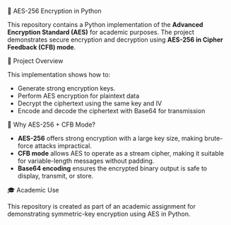 🔐 AES-256 Encryption in Python

This repository contains a Python implementation of the **Advanced Encryption Standard (AES)** for academic purposes. The project demonstrates secure encryption and decryption using **AES-256 in Cipher Feedback (CFB) mode**.

🧠 Project Overview

This implementation shows how to:

- Generate strong encryption keys.
- Perform AES encryption for plaintext data
- Decrypt the ciphertext using the same key and IV
- Encode and decode the ciphertext with Base64 for transmission

🔐 Why AES-256 + CFB Mode?

- **AES-256** offers strong encryption with a large key size, making brute-force attacks impractical.
- **CFB mode** allows AES to operate as a stream cipher, making it suitable for variable-length messages without padding.
- **Base64 encoding** ensures the encrypted binary output is safe to display, transmit, or store.

🎓 Academic Use

This repository is created as part of an academic assignment for demonstrating symmetric-key encryption using AES in Python.

